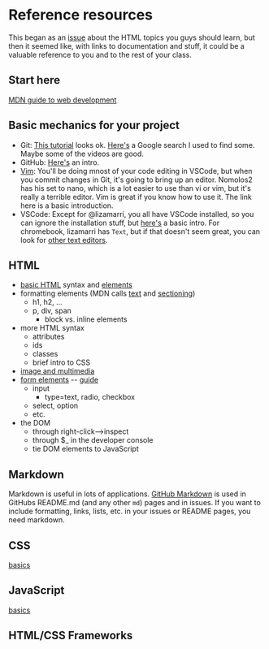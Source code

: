 # Reference resources

This began as an [issue](https://github.com/nomolos2/practiceRepository/issues/2) about the HTML topics you guys should learn, 
but then it seemed like, with links to documentation and stuff, it could be a valuable reference to you and to the rest of your
class.

## Start here

[MDN guide to web development](https://developer.mozilla.org/en-US/docs/Learn)

## Basic mechanics for your project

 - Git: [This tutorial](https://www.freecodecamp.org/news/learn-the-basics-of-git-in-under-10-minutes-da548267cc91/) looks ok. 
   [Here's](https://www.google.com/search?q=vim+basic+introduction&oq=vi&aqs=chrome.0.69i59j69i57j69i61j69i60l3.684j1j7&sourceid=chrome&ie=UTF-8) a 
   Google search I used to find some. Maybe some of the videos are good.
 - GitHub: [Here's](https://guides.github.com/activities/hello-world/) an intro.
 - [Vim](https://www.linux.com/tutorials/vim-101-beginners-guide-vim/): You'll be doing mnost of your code
   editing in VSCode, but when you commit changes in Git, it's going to bring up an editor. Nomolos2 has his
   set to nano, which is a lot easier to use than vi or vim, but it's really a terrible editor. Vim is great
   if you know how to use it. The link here is a basic introduction.
 - VSCode: Except for @lizamarri, you all have VSCode installed, so you can ignore the installation stuff, but
   [here's](https://code.visualstudio.com/docs/introvideos/basics) a basic intro. For chromebook, lizamarri has
   `Text`, but if that doesn't seem great, you can look for [other text editors](https://www.maketecheasier.com/best-text-editor-for-chromebook/). 

## HTML

- [basic HTML](https://developer.mozilla.org/en-US/docs/Learn/Getting_started_with_the_web/HTML_basics) syntax and [elements](https://developer.mozilla.org/en-US/docs/Web/HTML/Element)
 - formatting elements (MDN calls [text](https://developer.mozilla.org/en-US/docs/Web/HTML/Element#Text_content) and [sectioning](https://developer.mozilla.org/en-US/docs/Web/HTML/Element#Content_sectioning))
   - h1, h2, ...
   - p, div, span
     - block vs. inline elements
 - more HTML syntax
   - attributes
   - ids
   - classes
   - brief intro to CSS
 - [image and multimedia](https://developer.mozilla.org/en-US/docs/Web/HTML/Element#Image_and_multimedia)
 - [form elements](https://developer.mozilla.org/en-US/docs/Web/HTML/Element#) -- [guide](https://developer.mozilla.org/en-US/docs/Learn/HTML/Forms)
   - input
     - type=text, radio, checkbox
   - select, option
   - etc.
 - the DOM
   - through right-click-->inspect
   - through $_  in the developer console
   - tie DOM elements to JavaScript
  
## Markdown

Markdown is useful in lots of applications. [GitHub Markdown](https://guides.github.com/features/mastering-markdown/) is used in GitHubs README.md (and any other `md`) pages
and in issues. If you want to include formatting, links, lists, etc. in your issues or README pages, you need markdown.

## CSS

[basics](https://developer.mozilla.org/en-US/docs/Learn/Getting_started_with_the_web/CSS_basics)

## JavaScript

[basics](https://developer.mozilla.org/en-US/docs/Learn/Getting_started_with_the_web/JavaScript_basics)



## HTML/CSS Frameworks
